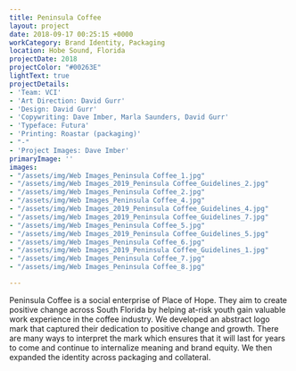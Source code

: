 ```yaml
---
title: Peninsula Coffee
layout: project
date: 2018-09-17 00:25:15 +0000
workCategory: Brand Identity, Packaging
location: Hobe Sound, Florida
projectDate: 2018
projectColor: "#00263E"
lightText: true
projectDetails:
- 'Team: VCI'
- 'Art Direction: David Gurr'
- 'Design: David Gurr'
- 'Copywriting: Dave Imber, Marla Saunders, David Gurr'
- 'Typeface: Futura'
- 'Printing: Roastar (packaging)'
- "-"
- 'Project Images: Dave Imber'
primaryImage: ''
images:
- "/assets/img/Web Images_Peninsula Coffee_1.jpg"
- "/assets/img/Web Images_2019_Peninsula Coffee_Guidelines_2.jpg"
- "/assets/img/Web Images_Peninsula Coffee_2.jpg"
- "/assets/img/Web Images_Peninsula Coffee_4.jpg"
- "/assets/img/Web Images_2019_Peninsula Coffee_Guidelines_4.jpg"
- "/assets/img/Web Images_2019_Peninsula Coffee_Guidelines_7.jpg"
- "/assets/img/Web Images_Peninsula Coffee_5.jpg"
- "/assets/img/Web Images_2019_Peninsula Coffee_Guidelines_5.jpg"
- "/assets/img/Web Images_Peninsula Coffee_6.jpg"
- "/assets/img/Web Images_2019_Peninsula Coffee_Guidelines_1.jpg"
- "/assets/img/Web Images_Peninsula Coffee_7.jpg"
- "/assets/img/Web Images_Peninsula Coffee_8.jpg"

---
```

Peninsula Coffee is a social enterprise of Place of Hope. They aim to create positive change across South Florida by helping at-risk youth gain valuable work experience in the coffee industry. We developed an abstract logo mark that captured their dedication to positive change and growth. There are many ways to interpret the mark which ensures that it will last for years to come and continue to internalize meaning and brand equity. We then expanded the identity across packaging and collateral.  